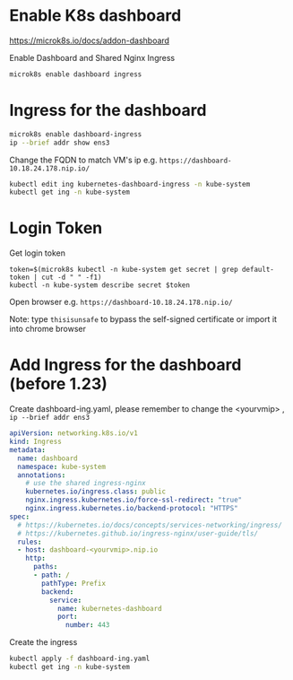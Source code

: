 
# Enable K8s dashboard

https://microk8s.io/docs/addon-dashboard

Enable Dashboard and Shared Nginx Ingress

```bash
microk8s enable dashboard ingress

```

# Ingress for the dashboard



```bash
microk8s enable dashboard-ingress
ip --brief addr show ens3
```

Change the FQDN to match VM's ip e.g. `https://dashboard-10.18.24.178.nip.io/`
```bash
kubectl edit ing kubernetes-dashboard-ingress -n kube-system
kubectl get ing -n kube-system
```

# Login Token

Get login token  
```
token=$(microk8s kubectl -n kube-system get secret | grep default-token | cut -d " " -f1)
kubectl -n kube-system describe secret $token
```

Open browser e.g. `https://dashboard-10.18.24.178.nip.io/`

Note: type `thisisunsafe` to bypass the self-signed certificate or import it into chrome browser


# Add Ingress for the dashboard (before 1.23)

Create dashboard-ing.yaml, please remember to change the \<yourvmip\> ,  `ip --brief addr ens3`

```yaml
apiVersion: networking.k8s.io/v1
kind: Ingress
metadata:
  name: dashboard
  namespace: kube-system
  annotations:
    # use the shared ingress-nginx
    kubernetes.io/ingress.class: public
    nginx.ingress.kubernetes.io/force-ssl-redirect: "true"
    nginx.ingress.kubernetes.io/backend-protocol: "HTTPS"
spec:
  # https://kubernetes.io/docs/concepts/services-networking/ingress/
  # https://kubernetes.github.io/ingress-nginx/user-guide/tls/
  rules:
  - host: dashboard-<yourvmip>.nip.io
    http:
      paths:
      - path: /
        pathType: Prefix
        backend:
          service:
            name: kubernetes-dashboard
            port:
              number: 443
```

Create the ingress  
```bash
kubectl apply -f dashboard-ing.yaml
kubectl get ing -n kube-system
```


